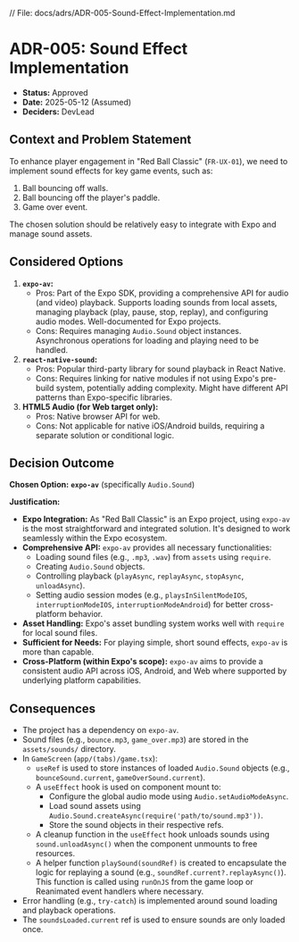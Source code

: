 // File: docs/adrs/ADR-005-Sound-Effect-Implementation.md

# ADR-005: Sound Effect Implementation

*   **Status:** Approved
*   **Date:** 2025-05-12 (Assumed)
*   **Deciders:** DevLead

## Context and Problem Statement

To enhance player engagement in "Red Ball Classic" (`FR-UX-01`), we need to implement sound effects for key game events, such as:
1.  Ball bouncing off walls.
2.  Ball bouncing off the player's paddle.
3.  Game over event.

The chosen solution should be relatively easy to integrate with Expo and manage sound assets.

## Considered Options

1.  **`expo-av`:**
    *   Pros: Part of the Expo SDK, providing a comprehensive API for audio (and video) playback. Supports loading sounds from local assets, managing playback (play, pause, stop, replay), and configuring audio modes. Well-documented for Expo projects.
    *   Cons: Requires managing `Audio.Sound` object instances. Asynchronous operations for loading and playing need to be handled.
2.  **`react-native-sound`:**
    *   Pros: Popular third-party library for sound playback in React Native.
    *   Cons: Requires linking for native modules if not using Expo's pre-build system, potentially adding complexity. Might have different API patterns than Expo-specific libraries.
3.  **HTML5 Audio (for Web target only):**
    *   Pros: Native browser API for web.
    *   Cons: Not applicable for native iOS/Android builds, requiring a separate solution or conditional logic.

## Decision Outcome

**Chosen Option:** **`expo-av`** (specifically `Audio.Sound`)

**Justification:**

*   **Expo Integration:** As "Red Ball Classic" is an Expo project, using `expo-av` is the most straightforward and integrated solution. It's designed to work seamlessly within the Expo ecosystem.
*   **Comprehensive API:** `expo-av` provides all necessary functionalities:
    *   Loading sound files (e.g., `.mp3`, `.wav`) from `assets` using `require`.
    *   Creating `Audio.Sound` objects.
    *   Controlling playback (`playAsync`, `replayAsync`, `stopAsync`, `unloadAsync`).
    *   Setting audio session modes (e.g., `playsInSilentModeIOS`, `interruptionModeIOS`, `interruptionModeAndroid`) for better cross-platform behavior.
*   **Asset Handling:** Expo's asset bundling system works well with `require` for local sound files.
*   **Sufficient for Needs:** For playing simple, short sound effects, `expo-av` is more than capable.
*   **Cross-Platform (within Expo's scope):** `expo-av` aims to provide a consistent audio API across iOS, Android, and Web where supported by underlying platform capabilities.

## Consequences

*   The project has a dependency on `expo-av`.
*   Sound files (e.g., `bounce.mp3`, `game_over.mp3`) are stored in the `assets/sounds/` directory.
*   In `GameScreen` (`app/(tabs)/game.tsx`):
    *   `useRef` is used to store instances of loaded `Audio.Sound` objects (e.g., `bounceSound.current`, `gameOverSound.current`).
    *   A `useEffect` hook is used on component mount to:
        *   Configure the global audio mode using `Audio.setAudioModeAsync`.
        *   Load sound assets using `Audio.Sound.createAsync(require('path/to/sound.mp3'))`.
        *   Store the sound objects in their respective refs.
    *   A cleanup function in the `useEffect` hook unloads sounds using `sound.unloadAsync()` when the component unmounts to free resources.
    *   A helper function `playSound(soundRef)` is created to encapsulate the logic for replaying a sound (e.g., `soundRef.current?.replayAsync()`). This function is called using `runOnJS` from the game loop or Reanimated event handlers where necessary.
*   Error handling (e.g., `try-catch`) is implemented around sound loading and playback operations.
*   The `soundsLoaded.current` ref is used to ensure sounds are only loaded once.